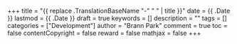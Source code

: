 +++
title = "{{ replace .TranslationBaseName "-" " " | title }}"
date = {{ .Date }}
lastmod = {{ .Date }}
draft = true
keywords = []
description = ""
tags = []
categories = ["Development"]
author = "Brann Park"
comment = true
toc = false
contentCopyright = false
reward = false
mathjax = false
+++
